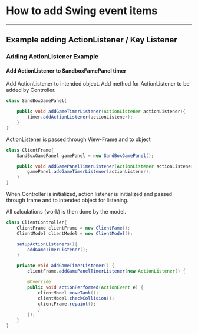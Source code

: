 # How to add Swing event items

***

## Example adding ActionListener /  Key Listener

### Adding ActionListener Example

#### Add ActionListener to SandboxFamePanel timer

Add ActionListener to intended object.
Add method for ActionListener to be added by Controller.

```java
class SandBoxGamePanel{

    public void addGameTimerListener(ActionListener actionListener){
        timer.addActionListener(actionListener);
    }
}
```

ActionListener is passed through View-Frame and to object

```java
class ClientFrame{
    SandBoxGamePanel gamePanel = new SandBoxGamePanel();

    public void addGamePanelTimerListener(ActionListener actionListener){
        gamePanel.addGameTimerListener(actionListener);
    }
}
```

When Controller is initialized, action listener is initialized and passed through frame and to intended object for listening.

All calculations (work) is then done by the model.

```java
class ClientController{
    ClientFrame clientFrame = new ClientFame();
    ClientModel clientModel = new ClientModel();

    setupActionListeners(){
        addGameTimerListener();
    }

    private void addGameTimerListener() {
        clientFrame.addGamePanelTimerListener(new ActionListener() {

        @Override
        public void actionPerformed(ActionEvent e) {
            clientModel.moveTank();
            clientModel.checkCollision();
            clientFrame.repaint();
            }
        });
    }
}
